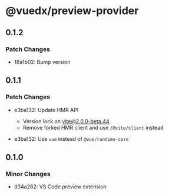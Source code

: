 # @vuedx/preview-provider

## 0.1.2

### Patch Changes

- 18a1b02: Bump version

## 0.1.1

### Patch Changes

- e3ba132: Update HMR API

  - Version lock on vite@2.0.0-beta.44
  - Remove forked HMR client and use `/@vite/client` instead

- e3ba132: Use `vue` instead of `@vue/runtime-core`

## 0.1.0

### Minor Changes

- d34a262: VS Code preview extension
